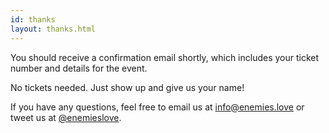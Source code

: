 ```yaml
---
id: thanks
layout: thanks.html
---
```


You should receive a confirmation email shortly, which includes your ticket number and details for the event.

No tickets needed. Just show up and give us your name!

If you have any questions, feel free to email us at [info@enemies.love](mailto:info@enemies.love) or tweet us at [@enemieslove](https://twitter.com/enemieslove).
